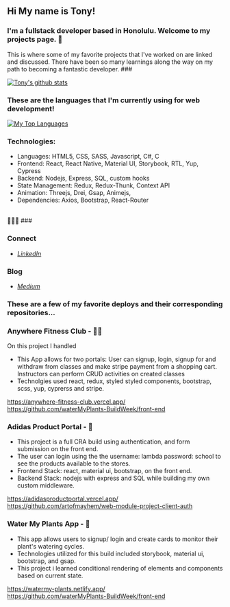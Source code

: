 ## Hi My name is Tony! ##


### I'm a fullstack developer based in Honolulu. Welcome to my projects page. 🌴

 This is where some of my favorite projects that I've worked on are linked and discussed. There have been so many learnings along the way on my path to becoming a fantastic developer. ###
 
 
 [![Tony's github stats](https://github-readme-stats.vercel.app/api?username=artofmayhem&count_private=true&show_icons=true&theme=prussian&hide_rank=false)](https://github.com/artofmayhem/github-readme-stats)
  

### These are the languages that I'm currently using for web development!
 
 
  [![My Top Languages](https://github-readme-stats.vercel.app/api/top-langs/?username=artofmayhem&layout=compact&langs_count=10)](https://github.com/artofmayhem)
  
  
### Technologies: 

  - Languages: HTML5, CSS, SASS, Javascript, C#, C
  - Frontend: React, React Native, Material UI, Storybook, RTL, Yup, Cypress
  - Backend: Nodejs, Express, SQL, custom hooks
  - State Management: Redux, Redux-Thunk, Context API
  - Animation: Threejs, Drei, Gsap, Animejs, 
  - Dependencies: Axios, Bootstrap, React-Router
  <br/>
                 🚀🚀🚀
###

### Connect
- *[LinkedIn](https://www.linkedin.com/in/tony-miller-b13ba810/)*

### Blog
- *[Medium](https://anthony-8789.medium.com/)*
 

### These are a few of my favorite deploys and their corresponding repositories...

### Anywhere Fitness Club -  💪🏽
On this project I handled 

- This App allows for two portals: User can signup, login, signup for and withdraw from classes and make stripe payment from a shopping cart. Instructors can perform CRUD activities on created classes
- Technolgies used react, redux, styled styled components, bootstrap, scss, yup, cyprerss and stripe. 

https://anywhere-fitness-club.vercel.app/ <br/>
https://github.com/waterMyPlants-BuildWeek/front-end



### Adidas Product Portal - 👟
- This project is a full CRA build using authentication, and form submission on the front end.
- The user can login using the the username: lambda password: school to see the products available to the stores. 
- Frontend Stack: react, material ui, bootstrap, on the front end. 
- Backend Stack: nodejs with express and SQL while building my own custom middleware.
  
https://adidasproductportal.vercel.app/<br/>
https://github.com/artofmayhem/web-module-project-client-auth



### Water My Plants App - 🌱
- This app allows users to signup/ login and create cards to monitor their plant's watering cycles. 
- Technologies utilized for this build included storybook, material ui, bootstrap, and gsap. 
- This project i learned conditional rendering of elements and components based on current state. 

https://watermy-plants.netlify.app/ <br/>
https://github.com/waterMyPlants-BuildWeek/front-end






 

 



